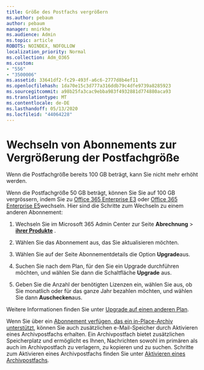 ```yaml
---
title: Größe des Postfachs vergrößern
ms.author: pebaum
author: pebaum
manager: mnirkhe
ms.audience: Admin
ms.topic: article
ROBOTS: NOINDEX, NOFOLLOW
localization_priority: Normal
ms.collection: Adm_O365
ms.custom:
- "556"
- "3500006"
ms.assetid: 33641df2-fc29-493f-a6c6-2777d8b4ef11
ms.openlocfilehash: 1da70e15c3d777a316ddb79c4dfe9739a8285923
ms.sourcegitcommit: a98b25fa3cac9ebba983f4932881d774880aca93
ms.translationtype: MT
ms.contentlocale: de-DE
ms.lasthandoff: 05/13/2020
ms.locfileid: "44064228"
---
```

# <a name="switch-subscriptions-to-increase-mailbox-size"></a>Wechseln von Abonnements zur Vergrößerung der Postfachgröße

Wenn die Postfachgröße bereits 100 GB beträgt, kann Sie nicht mehr erhöht werden.
  
Wenn die Postfachgröße 50 GB beträgt, können Sie Sie auf 100 GB vergrössern, indem Sie zu [Office 365 Enterprise E3](https://products.office.com/business/office-365-enterprise-e3-business-software) oder [Office 365 Enterprise E5](https://products.office.com/business/office-365-enterprise-e5-business-software)wechseln. Hier sind die Schritte zum Wechseln zu einem anderen Abonnement:
  
1. Wechseln Sie im Microsoft 365 Admin Center zur Seite **Abrechnung** \> **[ihrer Produkte](https://go.microsoft.com/fwlink/p/?linkid=842054)** .

2. Wählen Sie das Abonnement aus, das Sie aktualisieren möchten.

3. Wählen Sie auf der Seite Abonnementdetails die Option **Upgrade**aus.

4. Suchen Sie nach dem Plan, für den Sie ein Upgrade durchführen möchten, und wählen Sie dann die Schaltfläche **Upgrade** aus.

5. Geben Sie die Anzahl der benötigten Lizenzen ein, wählen Sie aus, ob Sie monatlich oder für das ganze Jahr bezahlen möchten, und wählen Sie dann **Auschecken**aus.

Weitere Informationen finden Sie unter [Upgrade auf einen anderen Plan](https://docs.microsoft.com/office365/admin/subscriptions-and-billing/upgrade-to-different-plan).

Wenn Sie über ein [Abonnement verfügen, das ein in-Place-Archiv unterstützt](https://docs.microsoft.com/office365/servicedescriptions/exchange-online-archiving-service-description/exchange-online-archiving-service-description), können Sie auch zusätzlichen e-Mail-Speicher durch Aktivieren eines Archivpostfachs erhalten. Ein Archivpostfach bietet zusätzlichen Speicherplatz und ermöglicht es Ihnen, Nachrichten sowohl im primären als auch im Archivpostfach zu verlagern, zu kopieren und zu suchen. Schritte zum Aktivieren eines Archivpostfachs finden Sie unter [Aktivieren eines Archivpostfachs](https://docs.microsoft.com/office365/securitycompliance/enable-archive-mailboxes).